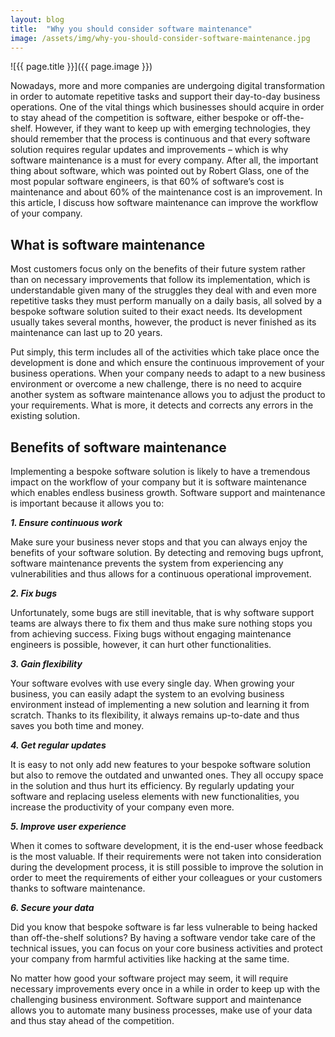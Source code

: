 ```yaml
---
layout: blog
title:  "Why you should consider software maintenance"
image: /assets/img/why-you-should-consider-software-maintenance.jpg
---
```


![{{ page.title }}]({{ page.image }})

Nowadays, more and more companies are undergoing digital transformation in order to automate repetitive tasks and support their day-to-day business operations. One of the vital things which businesses should acquire in order to stay ahead of the competition is software, either bespoke or off-the-shelf. However, if they want to keep up with emerging technologies, they should remember that the process is continuous and that every software solution requires regular updates and improvements – which is why software maintenance is a must for every company. After all, the important thing about software, which was pointed out by Robert Glass, one of the most popular software engineers, is that 60% of software’s cost is maintenance and about 60% of the maintenance cost is an improvement. In this article, I discuss how software maintenance can improve the workflow of your company.


## What is software maintenance
Most customers focus only on the benefits of their future system rather than on necessary improvements that follow its implementation, which is understandable given many of the struggles they deal with and even more repetitive tasks they must perform manually on a daily basis, all solved by a bespoke software solution suited to their exact needs. Its development usually takes several months, however, the product is never finished as its maintenance can last up to 20 years.

Put simply, this term includes all of the activities which take place once the development is done and which ensure the continuous improvement of your business operations. When your company needs to adapt to a new business environment or overcome a new challenge, there is no need to acquire another system as software maintenance allows you to adjust the product to your requirements. What is more, it detects and corrects any errors in the existing solution.


## Benefits of software maintenance
Implementing a bespoke software solution is likely to have a tremendous impact on the workflow of your company but it is software maintenance which enables endless business growth. Software support and maintenance is important because it allows you to:
 

***1. Ensure continuous work***

Make sure your business never stops and that you can always enjoy the benefits of your software solution. By detecting and removing bugs upfront, software maintenance prevents the system from experiencing any vulnerabilities and thus allows for a continuous operational improvement.


***2. Fix bugs***

Unfortunately, some bugs are still inevitable, that is why software support teams are always there to fix them and thus make sure nothing stops you from achieving success. Fixing bugs without engaging maintenance engineers is possible, however, it can hurt other functionalities.


***3. Gain flexibility***

Your software evolves with use every single day. When growing your business, you can easily adapt the system to an evolving business environment instead of implementing a new solution and learning it from scratch. Thanks to its flexibility, it always remains up-to-date and thus saves you both time and money.


***4. Get regular updates***

It is easy to not only add new features to your bespoke software solution but also to remove the outdated and unwanted ones. They all occupy space in the solution and thus hurt its efficiency. By regularly updating your software and replacing useless elements with new functionalities, you increase the productivity of your company even more.


***5. Improve user experience***

When it comes to software development, it is the end-user whose feedback is the most valuable. If their requirements were not taken into consideration during the development process, it is still possible to improve the solution in order to meet the requirements of either your colleagues or your customers thanks to software maintenance.

***6. Secure your data***

Did you know that bespoke software is far less vulnerable to being hacked than off-the-shelf solutions? By having a software vendor take care of the technical issues, you can focus on your core business activities and protect your company from harmful activities like hacking at the same time.


No matter how good your software project may seem, it will require necessary improvements every once in a while in order to keep up with the challenging business environment. Software support and maintenance allows you to automate many business processes, make use of your data and thus stay ahead of the competition.
